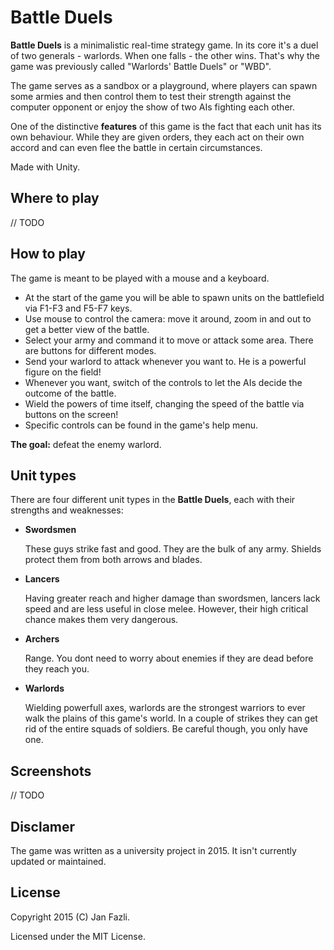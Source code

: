 # Battle Duels

**Battle Duels** is a minimalistic real-time strategy game. In its core it's a duel of two generals - warlords. When one falls - the other wins. That's why the game was previously called "Warlords' Battle Duels" or "WBD".

The game serves as a sandbox or a playground, where players can spawn some armies and then control them to test their strength against the computer opponent or enjoy the show of two AIs fighting each other.

One of the distinctive **features** of this game is the fact that each unit has its own behaviour. While they are given orders, they each act on their own accord and can even flee the battle in certain circumstances.

Made with Unity.

## Where to play

// TODO

## How to play

The game is meant to be played with a mouse and a keyboard.

* At the start of the game you will be able to spawn units on the battlefield via F1-F3 and F5-F7 keys.
* Use mouse to control the camera: move it around, zoom in and out to get a better view of the battle.
* Select your army and command it to move or attack some area. There are buttons for different modes.
* Send your warlord to attack whenever you want to. He is a powerful figure on the field!
* Whenever you want, switch of the controls to let the AIs decide the outcome of the battle.
* Wield the powers of time itself, changing the speed of the battle via buttons on the screen!
* Specific controls can be found in the game's help menu.

**The goal:** defeat the enemy warlord.

## Unit types

There are four different unit types in the **Battle Duels**, each with their strengths and weaknesses:

- **Swordsmen**
  
  These guys strike fast and good. They are the bulk of any army. Shields protect them from both arrows and blades.
  
- **Lancers**
  
  Having greater reach and higher damage than swordsmen, lancers lack speed and are less useful in close melee. However, their high critical chance makes them very dangerous.
  
- **Archers**

  Range. You dont need to worry about enemies if they are dead before they reach you.
  
- **Warlords**

  Wielding powerfull axes, warlords are the strongest warriors to ever walk the plains of this game's world. In a couple of strikes they can get rid of the entire squads of soldiers. Be careful though, you only have one.

## Screenshots

// TODO

## Disclamer

The game was written as a university project in 2015. It isn't currently updated or maintained.

## License

Copyright 2015 (C) Jan Fazli.

Licensed under the MIT License.
